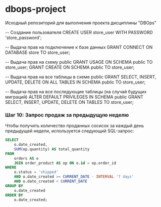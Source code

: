 # dbops-project
Исходный репозиторий для выполнения проекта дисциплины "DBOps"


-- Создание пользователя
CREATE USER store_user WITH PASSWORD 'store_password';

-- Выдача прав на подключение к базе данных
GRANT CONNECT ON DATABASE store TO store_user;

-- Выдача прав на схему public
GRANT USAGE ON SCHEMA public TO store_user;
GRANT CREATE ON SCHEMA public TO store_user;

-- Выдача прав на все таблицы в схеме public
GRANT SELECT, INSERT, UPDATE, DELETE ON ALL TABLES IN SCHEMA public TO store_user;

-- Выдача прав на все последующие таблицы (на случай будущих миграций)
ALTER DEFAULT PRIVILEGES IN SCHEMA public GRANT SELECT, INSERT, UPDATE, DELETE ON TABLES TO store_user;


### Шаг 10: Запрос продаж за предыдущую неделю

Чтобы получить количество проданных сосисок за каждый день предыдущей недели, используется следующий SQL-запрос:

```sql
SELECT 
    o.date_created, 
    SUM(op.quantity) AS total_quantity
FROM 
    orders AS o
    JOIN order_product AS op ON o.id = op.order_id
WHERE 
    o.status = 'shipped'
    AND o.date_created >= CURRENT_DATE - INTERVAL '7 days'
    AND o.date_created < CURRENT_DATE
GROUP BY 
    o.date_created
ORDER BY 
    o.date_created;